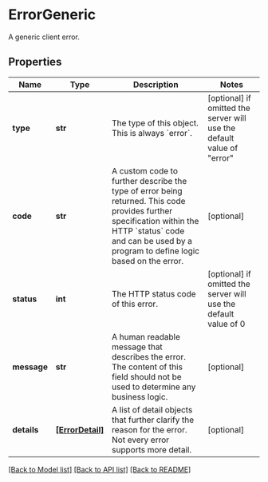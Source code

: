 # ErrorGeneric

A generic client error.

## Properties
Name | Type | Description | Notes
------------ | ------------- | ------------- | -------------
**type** | **str** | The type of this object. This is always &#x60;error&#x60;. | [optional]  if omitted the server will use the default value of "error"
**code** | **str** | A custom code to further describe the type of error being returned. This code provides further specification within the HTTP &#x60;status&#x60; code and can be used by a program to define logic based on the error. | [optional] 
**status** | **int** | The HTTP status code of this error. | [optional]  if omitted the server will use the default value of 0
**message** | **str** | A human readable message that describes the error. The content of this field should not be used to determine any business logic.  | [optional] 
**details** | [**[ErrorDetail]**](ErrorDetail.md) | A list of detail objects that further clarify the reason for the error. Not every error supports more detail. | [optional] 

[[Back to Model list]](../README.md#documentation-for-models) [[Back to API list]](../README.md#documentation-for-api-endpoints) [[Back to README]](../README.md)


